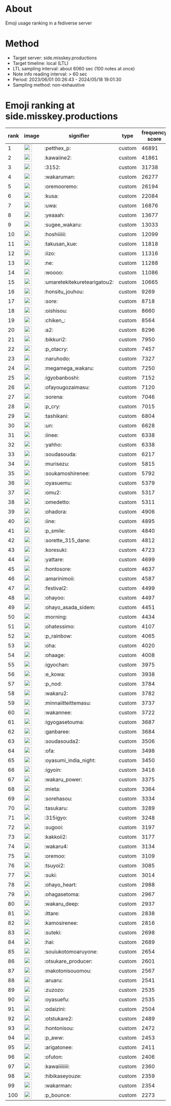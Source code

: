 # About
Emoji usage ranking in a fediverse server

# Method
- Target server: side.misskey.productions
- Target timeline: local (LTL)
- LTL sampling interval: about 6060 sec (100 notes at once)
- Note info reading interval: > 60 sec
- Period: 2023/06/01 00:26:43 - 2024/05/18 19:01:30 
- Sampling method: non-exhaustive

# Emoji ranking at side.misskey.productions

|rank|image|signifier|type|frequency score|
|----|----|----|----|----|
|1|<img height="24" src="https://side.misskey.productions/emoji/petthex_p.webp">|:petthex_p:|custom|46891|
|2|<img height="24" src="https://side.misskey.productions/emoji/kawaiine2.webp">|:kawaiine2:|custom|41861|
|3|<img height="24" src="https://side.misskey.productions/emoji/3152.webp">|:3152:|custom|31738|
|4|<img height="24" src="https://side.misskey.productions/emoji/wakaruman.webp">|:wakaruman:|custom|26277|
|5|<img height="24" src="https://side.misskey.productions/emoji/oremooremo.webp">|:oremooremo:|custom|26194|
|6|<img height="24" src="https://side.misskey.productions/emoji/kusa.webp">|:kusa:|custom|22084|
|7|<img height="24" src="https://side.misskey.productions/emoji/uwa.webp">|:uwa:|custom|16876|
|8|<img height="24" src="https://side.misskey.productions/emoji/yeaaah.webp">|:yeaaah:|custom|13677|
|9|<img height="24" src="https://side.misskey.productions/emoji/sugee_wakaru.webp">|:sugee_wakaru:|custom|13033|
|10|<img height="24" src="https://side.misskey.productions/emoji/hoshiiiiii.webp">|:hoshiiiiii:|custom|12099|
|11|<img height="24" src="https://side.misskey.productions/emoji/takusan_kue.webp">|:takusan_kue:|custom|11818|
|12|<img height="24" src="https://side.misskey.productions/emoji/iizo.webp">|:iizo:|custom|11316|
|13|<img height="24" src="https://side.misskey.productions/emoji/ne.webp">|:ne:|custom|11288|
|14|<img height="24" src="https://side.misskey.productions/emoji/woooo.webp">|:woooo:|custom|11086|
|15|<img height="24" src="https://side.misskey.productions/emoji/umaretekitekuretearigatou2.webp">|:umaretekitekuretearigatou2:|custom|10665|
|16|<img height="24" src="https://side.misskey.productions/emoji/honsitu_jouhou.webp">|:honsitu_jouhou:|custom|9269|
|17|<img height="24" src="https://side.misskey.productions/emoji/sore.webp">|:sore:|custom|8718|
|18|<img height="24" src="https://side.misskey.productions/emoji/oishisou.webp">|:oishisou:|custom|8660|
|19|<img height="24" src="https://side.misskey.productions/emoji/chiken_.webp">|:chiken_:|custom|8564|
|20|<img height="24" src="https://side.misskey.productions/emoji/a2.webp">|:a2:|custom|8296|
|21|<img height="24" src="https://side.misskey.productions/emoji/bikkuri2.webp">|:bikkuri2:|custom|7950|
|22|<img height="24" src="https://side.misskey.productions/emoji/p_otacry.webp">|:p_otacry:|custom|7457|
|23|<img height="24" src="https://side.misskey.productions/emoji/naruhodo.webp">|:naruhodo:|custom|7327|
|24|<img height="24" src="https://side.misskey.productions/emoji/megamega_wakaru.webp">|:megamega_wakaru:|custom|7250|
|25|<img height="24" src="https://side.misskey.productions/emoji/igyobanboshi.webp">|:igyobanboshi:|custom|7152|
|26|<img height="24" src="https://side.misskey.productions/emoji/ofayougozaimasu.webp">|:ofayougozaimasu:|custom|7120|
|27|<img height="24" src="https://side.misskey.productions/emoji/sorena.webp">|:sorena:|custom|7046|
|28|<img height="24" src="https://side.misskey.productions/emoji/p_cry.webp">|:p_cry:|custom|7015|
|29|<img height="24" src="https://side.misskey.productions/emoji/tashikani.webp">|:tashikani:|custom|6804|
|30|<img height="24" src="https://side.misskey.productions/emoji/un.webp">|:un:|custom|6628|
|31|<img height="24" src="https://side.misskey.productions/emoji/iinee.webp">|:iinee:|custom|6338|
|32|<img height="24" src="https://side.misskey.productions/emoji/yahho.webp">|:yahho:|custom|6338|
|33|<img height="24" src="https://side.misskey.productions/emoji/soudasouda.webp">|:soudasouda:|custom|6217|
|34|<img height="24" src="https://side.misskey.productions/emoji/murisezu.webp">|:murisezu:|custom|5815|
|35|<img height="24" src="https://side.misskey.productions/emoji/soukamoshirenee.webp">|:soukamoshirenee:|custom|5792|
|36|<img height="24" src="https://side.misskey.productions/emoji/oyasuemu.webp">|:oyasuemu:|custom|5379|
|37|<img height="24" src="https://side.misskey.productions/emoji/omu2.webp">|:omu2:|custom|5317|
|38|<img height="24" src="https://side.misskey.productions/emoji/omedetto.webp">|:omedetto:|custom|5311|
|39|<img height="24" src="https://side.misskey.productions/emoji/ohadora.webp">|:ohadora:|custom|4906|
|40|<img height="24" src="https://side.misskey.productions/emoji/iine.webp">|:iine:|custom|4895|
|41|<img height="24" src="https://side.misskey.productions/emoji/p_smile.webp">|:p_smile:|custom|4840|
|42|<img height="24" src="https://side.misskey.productions/emoji/sorette_315_dane.webp">|:sorette_315_dane:|custom|4812|
|43|<img height="24" src="https://side.misskey.productions/emoji/koresuki.webp">|:koresuki:|custom|4723|
|44|<img height="24" src="https://side.misskey.productions/emoji/yattare.webp">|:yattare:|custom|4699|
|45|<img height="24" src="https://side.misskey.productions/emoji/hontosore.webp">|:hontosore:|custom|4637|
|46|<img height="24" src="https://side.misskey.productions/emoji/amarinimoii.webp">|:amarinimoii:|custom|4587|
|47|<img height="24" src="https://side.misskey.productions/emoji/festival2.webp">|:festival2:|custom|4499|
|48|<img height="24" src="https://side.misskey.productions/emoji/ohayoo.webp">|:ohayoo:|custom|4497|
|49|<img height="24" src="https://side.misskey.productions/emoji/ohayo_asada_sidem.webp">|:ohayo_asada_sidem:|custom|4451|
|50|<img height="24" src="https://side.misskey.productions/emoji/morning.webp">|:morning:|custom|4434|
|51|<img height="24" src="https://side.misskey.productions/emoji/ohatessimo.webp">|:ohatessimo:|custom|4107|
|52|<img height="24" src="https://side.misskey.productions/emoji/p_rainbow.webp">|:p_rainbow:|custom|4065|
|53|<img height="24" src="https://side.misskey.productions/emoji/oha.webp">|:oha:|custom|4020|
|54|<img height="24" src="https://side.misskey.productions/emoji/ohaage.webp">|:ohaage:|custom|4008|
|55|<img height="24" src="https://side.misskey.productions/emoji/igyochan.webp">|:igyochan:|custom|3975|
|56|<img height="24" src="https://side.misskey.productions/emoji/e_kowa.webp">|:e_kowa:|custom|3938|
|57|<img height="24" src="https://side.misskey.productions/emoji/p_nod.webp">|:p_nod:|custom|3784|
|58|<img height="24" src="https://side.misskey.productions/emoji/wakaru2.webp">|:wakaru2:|custom|3782|
|59|<img height="24" src="https://side.misskey.productions/emoji/minnaiitteittemasu.webp">|:minnaiitteittemasu:|custom|3737|
|60|<img height="24" src="https://side.misskey.productions/emoji/wakannee.webp">|:wakannee:|custom|3722|
|61|<img height="24" src="https://side.misskey.productions/emoji/igyogasetouma.webp">|:igyogasetouma:|custom|3687|
|62|<img height="24" src="https://side.misskey.productions/emoji/ganbaree.webp">|:ganbaree:|custom|3684|
|63|<img height="24" src="https://side.misskey.productions/emoji/soudasouda2.webp">|:soudasouda2:|custom|3506|
|64|<img height="24" src="https://side.misskey.productions/emoji/ofa.webp">|:ofa:|custom|3498|
|65|<img height="24" src="https://side.misskey.productions/emoji/oyasumi_india_night.webp">|:oyasumi_india_night:|custom|3450|
|66|<img height="24" src="https://side.misskey.productions/emoji/igyoin.webp">|:igyoin:|custom|3416|
|67|<img height="24" src="https://side.misskey.productions/emoji/wakaru_power.webp">|:wakaru_power:|custom|3375|
|68|<img height="24" src="https://side.misskey.productions/emoji/mieta.webp">|:mieta:|custom|3364|
|69|<img height="24" src="https://side.misskey.productions/emoji/sorehasou.webp">|:sorehasou:|custom|3334|
|70|<img height="24" src="https://side.misskey.productions/emoji/tasukaru.webp">|:tasukaru:|custom|3289|
|71|<img height="24" src="https://side.misskey.productions/emoji/315igyo.webp">|:315igyo:|custom|3248|
|72|<img height="24" src="https://side.misskey.productions/emoji/sugooi.webp">|:sugooi:|custom|3197|
|73|<img height="24" src="https://side.misskey.productions/emoji/kakkoii2.webp">|:kakkoii2:|custom|3177|
|74|<img height="24" src="https://side.misskey.productions/emoji/wakaru4.webp">|:wakaru4:|custom|3134|
|75|<img height="24" src="https://side.misskey.productions/emoji/oremoo.webp">|:oremoo:|custom|3109|
|76|<img height="24" src="https://side.misskey.productions/emoji/tsuyoi2.webp">|:tsuyoi2:|custom|3085|
|77|<img height="24" src="https://side.misskey.productions/emoji/suki.webp">|:suki:|custom|3014|
|78|<img height="24" src="https://side.misskey.productions/emoji/ohayo_heart.webp">|:ohayo_heart:|custom|2988|
|79|<img height="24" src="https://side.misskey.productions/emoji/ohagasetoma.webp">|:ohagasetoma:|custom|2967|
|80|<img height="24" src="https://side.misskey.productions/emoji/wakaru_deep.webp">|:wakaru_deep:|custom|2937|
|81|<img height="24" src="https://side.misskey.productions/emoji/ittare.webp">|:ittare:|custom|2838|
|82|<img height="24" src="https://side.misskey.productions/emoji/kamosirenee.webp">|:kamosirenee:|custom|2816|
|83|<img height="24" src="https://side.misskey.productions/emoji/suteki.webp">|:suteki:|custom|2698|
|84|<img height="24" src="https://side.misskey.productions/emoji/hai.webp">|:hai:|custom|2689|
|85|<img height="24" src="https://side.misskey.productions/emoji/souiukotomoaruyone.webp">|:souiukotomoaruyone:|custom|2654|
|86|<img height="24" src="https://side.misskey.productions/emoji/otsukare_producer.webp">|:otsukare_producer:|custom|2601|
|87|<img height="24" src="https://side.misskey.productions/emoji/makotonisouomou.webp">|:makotonisouomou:|custom|2567|
|88|<img height="24" src="https://side.misskey.productions/emoji/aruaru.webp">|:aruaru:|custom|2541|
|89|<img height="24" src="https://side.misskey.productions/emoji/zuzozo.webp">|:zuzozo:|custom|2535|
|90|<img height="24" src="https://side.misskey.productions/emoji/oyasuefu.webp">|:oyasuefu:|custom|2535|
|91|<img height="24" src="https://side.misskey.productions/emoji/odaizini.webp">|:odaizini:|custom|2504|
|92|<img height="24" src="https://side.misskey.productions/emoji/otstukare2.webp">|:otstukare2:|custom|2489|
|93|<img height="24" src="https://side.misskey.productions/emoji/hontonisou.webp">|:hontonisou:|custom|2472|
|94|<img height="24" src="https://side.misskey.productions/emoji/p_aww.webp">|:p_aww:|custom|2453|
|95|<img height="24" src="https://side.misskey.productions/emoji/arigatonee.webp">|:arigatonee:|custom|2411|
|96|<img height="24" src="https://side.misskey.productions/emoji/ofuton.webp">|:ofuton:|custom|2406|
|97|<img height="24" src="https://side.misskey.productions/emoji/kawaiiiiiiii.webp">|:kawaiiiiiiii:|custom|2360|
|98|<img height="24" src="https://side.misskey.productions/emoji/hibikaseyouze.webp">|:hibikaseyouze:|custom|2359|
|99|<img height="24" src="https://side.misskey.productions/emoji/wakarman.webp">|:wakarman:|custom|2354|
|100|<img height="24" src="https://side.misskey.productions/emoji/p_bounce.webp">|:p_bounce:|custom|2273|
